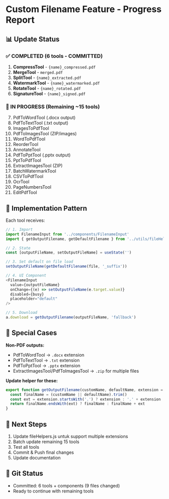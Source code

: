# Custom Filename Feature - Progress Report

## 📊 Update Status

### ✅ COMPLETED (6 tools - COMMITTED)
1. **CompressTool** - `{name}_compressed.pdf`
2. **MergeTool** - `merged.pdf`
3. **SplitTool** - `{name}_extracted.pdf`
4. **WatermarkTool** - `{name}_watermarked.pdf`
5. **RotateTool** - `{name}_rotated.pdf`
6. **SignatureTool** - `{name}_signed.pdf`

### 🔄 IN PROGRESS (Remaining ~15 tools)
7. PdfToWordTool (.docx output)
8. PdfToTextTool (.txt output)
9. ImagesToPdfTool
10. PdfToImagesTool (ZIP/images)
11. WordToPdfTool
12. ReorderTool
13. AnnotateTool
14. PdfToPptTool (.pptx output)
15. PptToPdfTool
16. ExtractImagesTool (ZIP)
17. BatchWatermarkTool
18. CSVToPdfTool
19. OcrTool
20. PageNumbersTool
21. EditPdfTool

## 🎯 Implementation Pattern

Each tool receives:
```javascript
// 1. Import
import FilenameInput from '../components/FilenameInput'
import { getOutputFilename, getDefaultFilename } from '../utils/fileHelpers'

// 2. State
const [outputFileName, setOutputFileName] = useState('')

// 3. Set default on file load
setOutputFileName(getDefaultFilename(file, '_suffix'))

// 4. UI Component
<FilenameInput 
  value={outputFileName}
  onChange={(e) => setOutputFileName(e.target.value)}
  disabled={busy}
  placeholder="default"
/>

// 5. Download
a.download = getOutputFilename(outputFileName, 'fallback')
```

## 📝 Special Cases

**Non-PDF outputs:**
- PdfToWordTool → `.docx` extension
- PdfToTextTool → `.txt` extension
- PdfToPptTool → `.pptx` extension
- ExtractImagesTool/PdfToImagesTool → `.zip` for multiple files

**Update helper for these:**
```javascript
export function getOutputFilename(customName, defaultName, extension = '.pdf') {
  const finalName = (customName || defaultName).trim()
  const ext = extension.startsWith('.') ? extension : '.' + extension
  return finalName.endsWith(ext) ? finalName : finalName + ext
}
```

## 🚀 Next Steps

1. Update fileHelpers.js untuk support multiple extensions
2. Batch update remaining 15 tools
3. Test all tools
4. Commit & Push final changes
5. Update documentation

## 💾 Git Status

- Committed: 6 tools + components (9 files changed)
- Ready to continue with remaining tools
